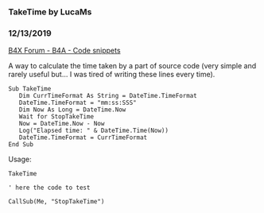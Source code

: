 ### TakeTime by LucaMs
### 12/13/2019
[B4X Forum - B4A - Code snippets](https://www.b4x.com/android/forum/threads/112167/)

A way to calculate the time taken by a part of source code (very simple and rarely useful but… I was tired of writing these lines every time).  
  

```B4X
Sub TakeTime  
   Dim CurrTimeFormat As String = DateTime.TimeFormat  
   DateTime.TimeFormat = "mm:ss:SSS"  
   Dim Now As Long = DateTime.Now  
   Wait for StopTakeTime  
   Now = DateTime.Now - Now  
   Log("Elapsed time: " & DateTime.Time(Now))  
   DateTime.TimeFormat = CurrTimeFormat  
End Sub
```

  
  
Usage:  

```B4X
TakeTime  
  
' here the code to test  
  
CallSub(Me, "StopTakeTime")
```